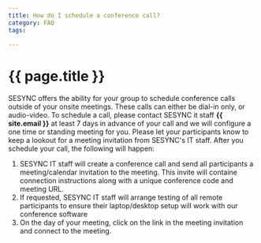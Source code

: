 ```yaml
---
title: How do I schedule a conference call?
category: FAQ
tags:
  
---
```


# {{ page.title }}

SESYNC offers the ability for your group to schedule conference calls outside of your onsite meetings. These calls can either be dial-in only, or audio-video. To schedule a call, please contact SESYNC it staff __{{ site.email }}__ at least 7 days in advance of your call and we will configure a one time or standing meeting for you. Please let your participants know to keep a lookout for a meeting invitation from SESYNC's IT staff. After you schedule your call, the following will happen:

1. SESYNC IT staff will create a conference call and send all participants a meeting/calendar invitation to the meeting. This invite will containe connection instructions along with a unique conference code and meeting URL.
2. If requested, SESYNC IT staff will arrange testing of all remote participants to ensure their laptop/desktop setup will work with our conference software
3. On the day of your meeting, click on the link in the meeting invitation and connect to the meeting.
